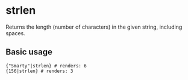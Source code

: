 # strlen

Returns the length (number of characters) in the given string, including spaces.

## Basic usage
```smarty
{"Smarty"|strlen} # renders: 6
{156|strlen} # renders: 3
```
